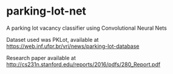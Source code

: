 # parking-lot-net
A parking lot vacancy classifier using Convolutional Neural Nets

Dataset used was PKLot, available at https://web.inf.ufpr.br/vri/news/parking-lot-database

Research paper available at http://cs231n.stanford.edu/reports/2016/pdfs/280_Report.pdf
